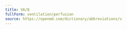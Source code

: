 ```yaml
---
title: VA/Q
fullForm: ventilation/perfusion
source: https://openmd.com/dictionary/abbreviations/v
---
```

